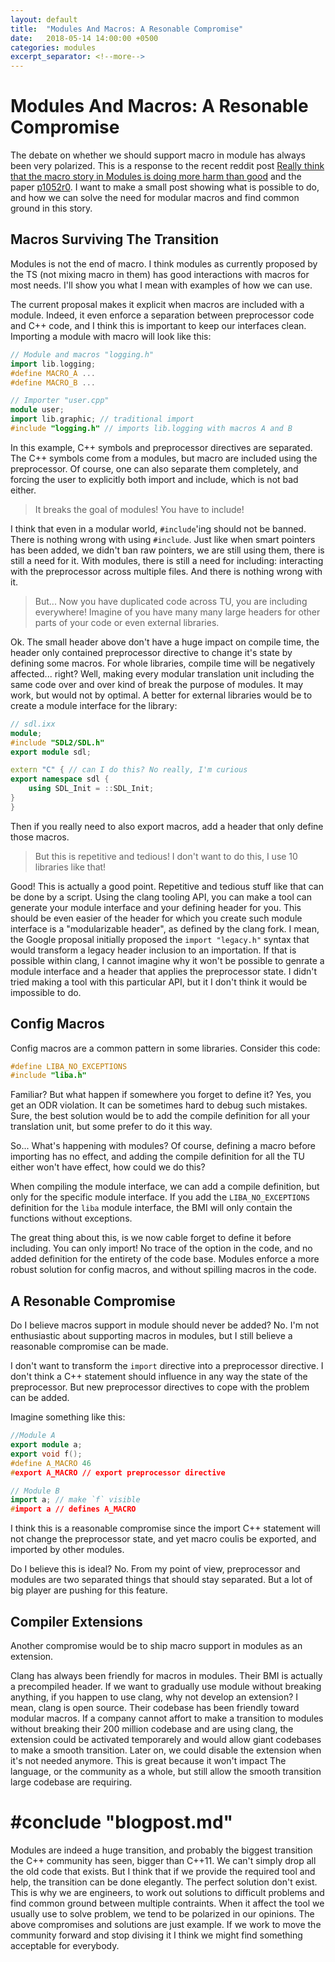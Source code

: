 ```yaml
---
layout: default
title:  "Modules And Macros: A Resonable Compromise"
date:   2018-05-14 14:00:00 +0500
categories: modules
excerpt_separator: <!--more-->
---
```


# Modules And Macros: A Resonable Compromise

The debate on whether we should support macro in module has always been very polarized. This is a response to the recent reddit post
[Really think that the macro story in Modules is doing more harm than good](https://www.reddit.com/r/cpp/comments/8j1edf/really_think_that_the_macro_story_in_modules_is/)
and the paper [p1052r0](http://www.open-std.org/jtc1/sc22/wg21/docs/papers/2018/p1052r0.html).
I want to make a small post showing what is possible to do, and how we can solve the need for modular macros and find common ground in this story.

## Macros Surviving The Transition

Modules is not the end of macro. I think modules as currently proposed by the TS (not mixing macro in them) has good interactions with macros for most needs. I'll show you what I mean with examples of how we can use.

The current proposal makes it explicit when macros are included with a module. Indeed, it even enforce a separation between preprocessor
code and C++ code, and I think this is important to keep our interfaces clean. Importing a module with macro will look like this:

```c++
// Module and macros "logging.h"
import lib.logging;
#define MACRO_A ...
#define MACRO_B ...
```
```c++
// Importer "user.cpp"
module user;
import lib.graphic; // traditional import
#include "logging.h" // imports lib.logging with macros A and B
```

In this example, C++ symbols and preprocessor directives are separated.
The C++ symbols come from a modules, but macro are included using the preprocessor.
Of course, one can also separate them completely, and forcing the user to explicitly both import and include,
which is not bad either.

> It breaks the goal of modules! You have to include!

I think that even in a modular world, `#include`'ing should not be banned. There is nothing wrong with using `#include`.
Just like when smart pointers has been added, we didn't ban raw pointers, we are still using them, there is still a need for it.
With modules, there is still a need for including: interacting with the preprocessor across multiple files. And there is nothing wrong with it.

> But... Now you have duplicated code across TU, you are including everywhere! Imagine of you have many many large headers for other parts of your code or even external libraries.

Ok. The small header above don't have a huge impact on compile time, the header only contained preprocessor directive to change
it's state by defining some macros.
For whole libraries, compile time will be negatively affected... right?
Well, making every modular translation unit including the same code over and over kind of break the purpose of modules.
It may work, but would not by optimal.
A better for external libraries would be to create a module interface for the library:

```c++
// sdl.ixx
module;
#include "SDL2/SDL.h"
export module sdl;

extern "C" { // can I do this? No really, I'm curious
export namespace sdl {
    using SDL_Init = ::SDL_Init;
}
}
```

Then if you really need to also export macros, add a header that only define those macros.

> But this is repetitive and tedious! I don't want to do this, I use 10 libraries like that!

Good! This is actually a good point. Repetitive and tedious stuff like that can be done by a script.
Using the clang tooling API, you can make a tool can generate your module interface and your defining header for you.
This should be even easier of the header for which you create such module interface is a "modularizable header", as defined by
the clang fork. I mean, the Google proposal initially proposed the `import "legacy.h"` syntax that would transform a legacy header inclusion to an importation. If that is possible within clang, I cannot imagine why it won't be possible to genrate a module interface and a header that applies the preprocessor state.
I didn't tried making a tool with this particular API, but it I don't think it would be impossible to do.

## Config Macros

Config macros are a common pattern in some libraries. Consider this code:

```c++
#define LIBA_NO_EXCEPTIONS
#include "liba.h"
```

Familiar? But what happen if somewhere you forget to define it?
Yes, you get an ODR violation. It can be sometimes hard to debug such mistakes.
Sure, the best solution would be to add the compile definition for all your translation unit,
but some prefer to do it this way.

So... What's happening with modules? Of course, defining a macro before importing has no effect,
and adding the compile definition for all the TU either won't have effect, how could we do this?

When compiling the module interface, we can add a compile definition, but only for the specific module interface.
If you add the `LIBA_NO_EXCEPTIONS` definition for the `liba` module interface,
the BMI will only contain the functions without exceptions.

The great thing about this, is we now cable forget to define it before including.
You can only import! No trace of the option in the code, and no added definition for the entirety of the code base.
Modules enforce a more robust solution for config macros, and without spilling macros in the code.

## A Resonable Compromise

Do I believe macros support in module should never be added?
No. I'm not enthusiastic about supporting macros in modules, but I still believe a reasonable compromise can be made.

I don't want to transform the `import` directive into a preprocessor directive.
I don't think a C++ statement should influence in any way the state of the preprocessor.
But new preprocessor directives to cope with the problem can be added.

Imagine something like this:

```c++
//Module A
export module a;
export void f();
#define A_MACRO 46
#export A_MACRO // export preprocessor directive
```
```c++
// Module B
import a; // make `f` visible
#import a // defines A_MACRO
```

I think this is a reasonable compromise since the import C++ statement will not change the preprocessor state,
and yet macro coulis be exported, and imported by other modules.

Do I believe this is ideal? No. From my point of view, preprocessor and modules are two separated things that
should stay separated. But a lot of big player are pushing for this feature.

## Compiler Extensions

Another compromise would be to ship macro support in modules as an extension.

Clang has always been friendly for macros in modules. Their BMI is actually a precompiled header. If we want to gradually
use module without breaking anything, if you happen to use clang, why not develop an extension? I mean, clang is open source.
Their codebase has been friendly toward modular macros.
If a company cannot affort to make a transition to modules without breaking their 200 million codebase and are using clang,
the extension could be activated temporarely and would allow giant codebases to make a smooth transition. Later on, we could disable the extension when it's not needed anymore.
This is great because it won't impact The language, or the community as a whole, but still allow the smooth transition large codebase are requiring.

 #conclude "blogpost.md"
========================

Modules are indeed a huge transition, and probably the biggest transition the C++ community has seen, bigger than C++11.
We can't simply drop all the old code that exists. But I think that if we provide the required tool and help, the transition
can be done elegantly. The perfect solution don't exist. This is why we are engineers, to work out solutions to difficult problems and find common ground between multiple contraints. When it affect the tool we usually use to solve problem, we tend to be polarized in our opinions. The above compromises and solutions are just example. If we work to move the community forward and stop divising it I think we might find something acceptable for everybody.
